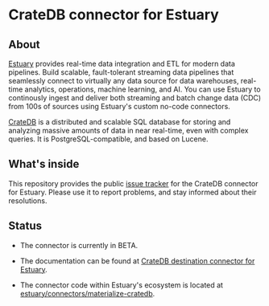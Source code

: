 # CrateDB connector for Estuary

## About

[Estuary] provides real-time data integration and ETL for modern data pipelines.
Build scalable, fault-tolerant streaming data pipelines that seamlessly connect
to virtually any data source for data warehouses, real-time analytics,
operations, machine learning, and AI. You can use Estuary to continously ingest
and deliver both streaming and batch change data (CDC) from 100s of sources
using Estuary's custom no-code connectors.

[CrateDB] is a distributed and scalable SQL database for storing and analyzing
massive amounts of data in near real-time, even with complex queries. It is
PostgreSQL-compatible, and based on Lucene.

## What's inside

This repository provides the public [issue tracker] for the CrateDB connector for
Estuary. Please use it to report problems, and stay informed about their resolutions.

## Status

- The connector is currently in BETA.

- The documentation can be found at [CrateDB destination connector for Estuary].

- The connector code within Estuary's ecosystem is located at
  [estuary/connectors/materialize-cratedb].


[CrateDB]: https://cratedb.com/database
[CrateDB destination connector for Estuary]: https://estuary.dev/destination/cratedb/
[Estuary]: https://estuary.dev/
[estuary/connectors/materialize-cratedb]: https://github.com/estuary/connectors/tree/main/materialize-cratedb
[issue tracker]: https://github.com/crate/cratedb-estuary/issues
